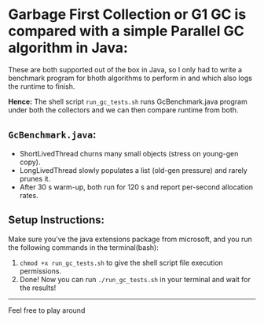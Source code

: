 # Garbage First Collection or G1 GC is compared with a simple Parallel GC algorithm in Java:
These are both supported out of the box in Java, so I only had to write a benchmark program for bhoth algorithms to perform in and which also logs the runtime to finish.

**Hence:**
The shell script `run_gc_tests.sh` runs GcBenchmark.java program under both the collectors and we can then compare runtime from both.

## `GcBenchmark.java`:
- ShortLivedThread churns many small objects (stress on young-gen copy).
- LongLivedThread slowly populates a list (old-gen pressure) and rarely prunes it.
- After 30 s warm-up, both run for 120 s and report per-second allocation rates.

## Setup Instructions:
Make sure you've the java extensions package from microsoft, and you run the following commands in the terminal(bash):
1. `chmod +x run_gc_tests.sh` to give the shell script file execution permissions.
2. Done! Now you can run `./run_gc_tests.sh` in your terminal and wait for the results!

----------------------------------------

Feel free to play around